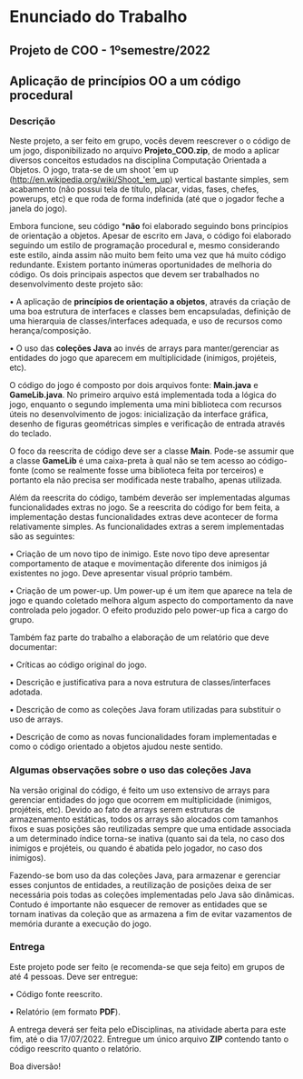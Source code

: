 # Enunciado do Trabalho

## Projeto de COO - 1ºsemestre/2022

## Aplicação de princípios OO a um código procedural

### Descrição

Neste projeto, a ser feito em grupo, vocês devem reescrever o o código de um jogo, disponibilizado no
arquivo **Projeto_COO.zip**, de modo a aplicar diversos conceitos estudados na disciplina Computação
Orientada a Objetos. O jogo, trata-se de um shoot 'em up (http://en.wikipedia.org/wiki/Shoot_'em_up)
vertical bastante simples, sem acabamento (não possui tela de título, placar, vidas, fases, chefes, powerups, etc) e que roda de forma indefinida (até que o jogador feche a janela do jogo).

Embora funcione, seu código ***não** foi elaborado seguindo bons princípios de orientação a objetos.
Apesar de escrito em Java, o código foi elaborado seguindo um estilo de programação procedural e,
mesmo considerando este estilo, ainda assim não muito bem feito uma vez que há muito código
redundante. Existem portanto inúmeras oportunidades de melhoria do código. Os dois principais
aspectos que devem ser trabalhados no desenvolvimento deste projeto são:

• A aplicação de **princípios de orientação a objetos**, através da criação de uma boa estrutura de
interfaces e classes bem encapsuladas, definição de uma hierarquia de classes/interfaces
adequada, e uso de recursos como herança/composição.

• O uso das **coleções Java** ao invés de arrays para manter/gerenciar as entidades do jogo que
aparecem em multiplicidade (inimigos, projéteis, etc).

O código do jogo é composto por dois arquivos fonte: **Main.java** e **GameLib.java**. No primeiro
arquivo está implementada toda a lógica do jogo, enquanto o segundo implementa uma mini biblioteca
com recursos úteis no desenvolvimento de jogos: inicialização da interface gráfica, desenho de figuras
geométricas simples e verificação de entrada através do teclado.

O foco da reescrita de código deve ser a classe **Main**. Pode-se assumir que a classe **GameLib** é uma
caixa-preta à qual não se tem acesso ao código-fonte (como se realmente fosse uma biblioteca feita por
terceiros) e portanto ela não precisa ser modificada neste trabalho, apenas utilizada.

Além da reescrita do código, também deverão ser implementadas algumas funcionalidades extras no
jogo. Se a reescrita do código for bem feita, a implementação destas funcionalidades extras deve
acontecer de forma relativamente simples. As funcionalidades extras a serem implementadas são as
seguintes:

• Criação de um novo tipo de inimigo. Este novo tipo deve apresentar comportamento de ataque e
movimentação diferente dos inimigos já existentes no jogo. Deve apresentar visual próprio
também.

• Criação de um power-up. Um power-up é um item que aparece na tela de jogo e quando
coletado melhora algum aspecto do comportamento da nave controlada pelo jogador. O efeito
produzido pelo power-up fica a cargo do grupo.

Também faz parte do trabalho a elaboração de um relatório que deve documentar:

• Críticas ao código original do jogo.

• Descrição e justificativa para a nova estrutura de classes/interfaces adotada.

• Descrição de como as coleções Java foram utilizadas para substituir o uso de arrays.

• Descrição de como as novas funcionalidades foram implementadas e como o código orientado a
objetos ajudou neste sentido.

### Algumas observações sobre o uso das coleções Java

Na versão original do código, é feito um uso extensivo de arrays para gerenciar entidades do jogo que
ocorrem em multiplicidade (inimigos, projéteis, etc). Devido ao fato de arrays serem estruturas de
armazenamento estáticas, todos os arrays são alocados com tamanhos fixos e suas posições são
reutilizadas sempre que uma entidade associada a um determinado índice torna-se inativa (quanto sai
da tela, no caso dos inimigos e projéteis, ou quando é abatida pelo jogador, no caso dos inimigos).

Fazendo-se bom uso da das coleções Java, para armazenar e gerenciar esses conjuntos de entidades, a
reutilização de posições deixa de ser necessária pois todas as coleções implementadas pelo Java são
dinâmicas. Contudo é importante não esquecer de remover as entidades que se tornam inativas da
coleção que as armazena a fim de evitar vazamentos de memória durante a execução do jogo.

### Entrega

Este projeto pode ser feito (e recomenda-se que seja feito) em grupos de até 4 pessoas. Deve ser
entregue:

• Código fonte reescrito.

• Relatório (em formato **PDF**).

A entrega deverá ser feita pelo eDisciplinas, na atividade aberta para este fim, até o dia 17/07/2022.
Entregue um único arquivo **ZIP** contendo tanto o código reescrito quanto o relatório.

Boa diversão!